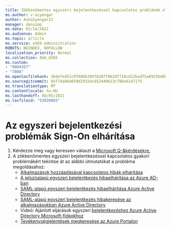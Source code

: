 ```yaml
---
title: Zökkenőmentes egyszeri bejelentkezéssel kapcsolatos problémák elhárítása
ms.author: v-aiyengar
author: AshaIyengar21
manager: dansimp
ms.date: 01/14/2021
ms.audience: Admin
ms.topic: article
ms.service: o365-administration
ROBOTS: NOINDEX, NOFOLLOW
localization_priority: Normal
ms.collection: Adm_O365
ms.custom:
- "9004357"
- "7808"
ms.openlocfilehash: 2bde7ed51c9f086b395f620ff062df718cd12badf5a6933bd60ca0f81d6501eb
ms.sourcegitcommit: b5f7da89a650d2915dc652449623c78be6247175
ms.translationtype: MT
ms.contentlocale: hu-HU
ms.lasthandoff: 08/05/2021
ms.locfileid: "53920865"
---
```

# <a name="troubleshooting-seamless-single-sign-on-issues"></a>Az egyszeri bejelentkezési problémák Sign-On elhárítása

1. Kérdezze meg vagy keressen választ a [Microsoft Q-&kérdésekre.](https://docs.microsoft.com/azure/active-directory/reports-monitoring/howto-find-activity-reports#troubleshoot-issues-with-activity-reports)
1. A zökkenőmentes egyszeri bejelentkezéssel kapcsolatos gyakori problémákért tekintse át az alábbi útmutatókat a probléma megoldásához:
    - [Alkalmazások hozzáadásával kapcsolatos hibák elhárítása](https://docs.microsoft.com/azure/active-directory/manage-apps/troubleshoot-adding-apps) 
    - [A jelszóalapú egyszeri bejelentkezés hibaelhárítása az Azure AD-ban](https://docs.microsoft.com/azure/active-directory/manage-apps/troubleshoot-password-based-sso) 
    - [SAML-alapú egyszeri bejelentkezés hibaelhárítása Azure Active Directory](https://docs.microsoft.com/azure/active-directory/manage-apps/troubleshoot-saml-based-sso) 
    - [SAML-alapú egyszeri bejelentkezés hibakeresése az alkalmazásokban Azure Active Directory](https://docs.microsoft.com/azure/active-directory/manage-apps/debug-saml-sso-issues) 
    - Videó: Ajánlott eljárások egyszeri [bejelentkezéshez Azure Active Directory Microsoft-fiókokhoz](https://azure.microsoft.com/resources/videos/ignite-2018-single-sign-on-best-practices-for-azure-active-directory-and-microsoft-accounts/) 
    - [Tevékenységjelentések megkeresése az Azure Portalon](https://docs.microsoft.com/azure/active-directory/reports-monitoring/howto-find-activity-reports#troubleshoot-issues-with-activity-reports)
